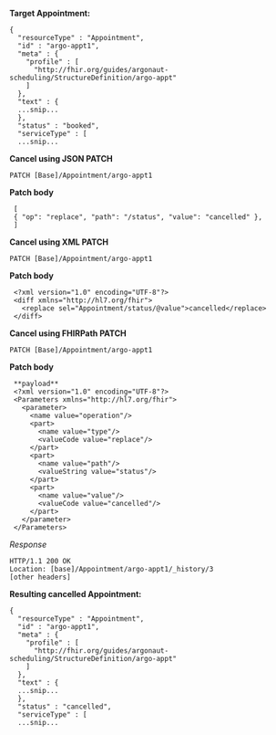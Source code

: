 **Target Appointment:**

~~~
{
  "resourceType" : "Appointment",
  "id" : "argo-appt1",
  "meta" : {
    "profile" : [
      "http://fhir.org/guides/argonaut-scheduling/StructureDefinition/argo-appt"
    ]
  },
  "text" : {
  ...snip...
  },
  "status" : "booked",
  "serviceType" : [
  ...snip...
~~~

**Cancel using JSON PATCH**

`PATCH [Base]/Appointment/argo-appt1`

**Patch body**

~~~
 [
 { "op": "replace", "path": "/status", "value": "cancelled" },
 ]
~~~

**Cancel using XML PATCH**

`PATCH [Base]/Appointment/argo-appt1`

**Patch body**

~~~
 <?xml version="1.0" encoding="UTF-8"?>
 <diff xmlns="http://hl7.org/fhir">
   <replace sel="Appointment/status/@value">cancelled</replace>
 </diff>
~~~


**Cancel using FHIRPath PATCH**

`PATCH [Base]/Appointment/argo-appt1`

**Patch body**

~~~
 **payload**
 <?xml version="1.0" encoding="UTF-8"?>
 <Parameters xmlns="http://hl7.org/fhir">
   <parameter>
     <name value="operation"/>
     <part>
       <name value="type"/>
       <valueCode value="replace"/>
     </part>
     <part>
       <name value="path"/>
       <valueString value="status"/>
     </part>
     <part>
       <name value="value"/>
       <valueCode value="cancelled"/>
     </part>
   </parameter>
 </Parameters>
~~~

*Response*

~~~
HTTP/1.1 200 OK
Location: [base]/Appointment/argo-appt1/_history/3
[other headers]
~~~


**Resulting cancelled Appointment:**

~~~
{
  "resourceType" : "Appointment",
  "id" : "argo-appt1",
  "meta" : {
    "profile" : [
      "http://fhir.org/guides/argonaut-scheduling/StructureDefinition/argo-appt"
    ]
  },
  "text" : {
  ...snip...
  },
  "status" : "cancelled",
  "serviceType" : [
  ...snip...
~~~

<br />
